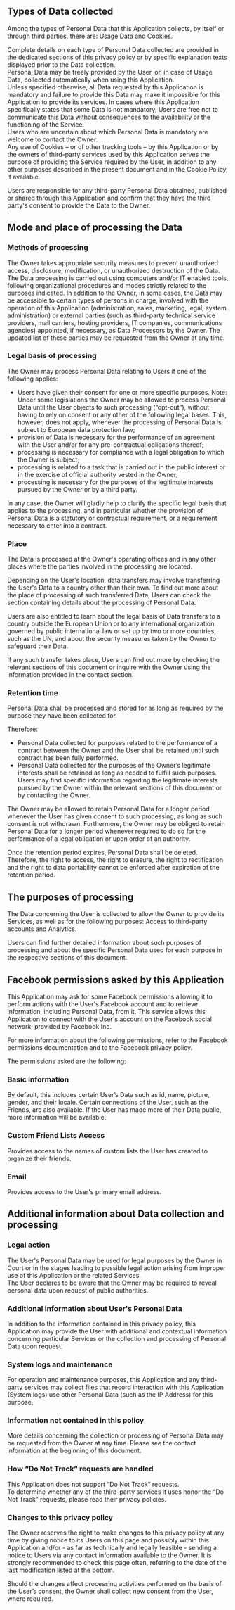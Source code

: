 ## Types of Data collected

Among the types of Personal Data that this Application collects, by itself or
through third parties, there are: Usage Data and Cookies.

Complete details on each type of Personal Data collected are provided in the
dedicated sections of this privacy policy or by specific explanation texts
displayed prior to the Data collection.  
Personal Data may be freely provided by the User, or, in case of Usage Data,
collected automatically when using this Application.  
Unless specified otherwise, all Data requested by this Application is
mandatory and failure to provide this Data may make it impossible for this
Application to provide its services. In cases where this Application
specifically states that some Data is not mandatory, Users are free not to
communicate this Data without consequences to the availability or the
functioning of the Service.  
Users who are uncertain about which Personal Data is mandatory are welcome to
contact the Owner.  
Any use of Cookies – or of other tracking tools – by this Application or by
the owners of third-party services used by this Application serves the purpose
of providing the Service required by the User, in addition to any other
purposes described in the present document and in the Cookie Policy, if
available.

Users are responsible for any third-party Personal Data obtained, published or
shared through this Application and confirm that they have the third party's
consent to provide the Data to the Owner.

## Mode and place of processing the Data

### Methods of processing

The Owner takes appropriate security measures to prevent unauthorized access,
disclosure, modification, or unauthorized destruction of the Data.  
The Data processing is carried out using computers and/or IT enabled tools,
following organizational procedures and modes strictly related to the purposes
indicated. In addition to the Owner, in some cases, the Data may be accessible
to certain types of persons in charge, involved with the operation of this
Application (administration, sales, marketing, legal, system administration)
or external parties (such as third-party technical service providers, mail
carriers, hosting providers, IT companies, communications agencies) appointed,
if necessary, as Data Processors by the Owner. The updated list of these
parties may be requested from the Owner at any time.

### Legal basis of processing

The Owner may process Personal Data relating to Users if one of the following
applies:

  * Users have given their consent for one or more specific purposes. Note: Under some legislations the Owner may be allowed to process Personal Data until the User objects to such processing (“opt-out”), without having to rely on consent or any other of the following legal bases. This, however, does not apply, whenever the processing of Personal Data is subject to European data protection law;
  * provision of Data is necessary for the performance of an agreement with the User and/or for any pre-contractual obligations thereof;
  * processing is necessary for compliance with a legal obligation to which the Owner is subject;
  * processing is related to a task that is carried out in the public interest or in the exercise of official authority vested in the Owner;
  * processing is necessary for the purposes of the legitimate interests pursued by the Owner or by a third party.

In any case, the Owner will gladly help to clarify the specific legal basis
that applies to the processing, and in particular whether the provision of
Personal Data is a statutory or contractual requirement, or a requirement
necessary to enter into a contract.

### Place

The Data is processed at the Owner's operating offices and in any other places
where the parties involved in the processing are located.  
  
Depending on the User's location, data transfers may involve transferring the
User's Data to a country other than their own. To find out more about the
place of processing of such transferred Data, Users can check the section
containing details about the processing of Personal Data.

Users are also entitled to learn about the legal basis of Data transfers to a
country outside the European Union or to any international organization
governed by public international law or set up by two or more countries, such
as the UN, and about the security measures taken by the Owner to safeguard
their Data.  
  
If any such transfer takes place, Users can find out more by checking the
relevant sections of this document or inquire with the Owner using the
information provided in the contact section.

### Retention time

Personal Data shall be processed and stored for as long as required by the
purpose they have been collected for.

Therefore:

  * Personal Data collected for purposes related to the performance of a contract between the Owner and the User shall be retained until such contract has been fully performed.
  * Personal Data collected for the purposes of the Owner’s legitimate interests shall be retained as long as needed to fulfill such purposes. Users may find specific information regarding the legitimate interests pursued by the Owner within the relevant sections of this document or by contacting the Owner.

The Owner may be allowed to retain Personal Data for a longer period whenever
the User has given consent to such processing, as long as such consent is not
withdrawn. Furthermore, the Owner may be obliged to retain Personal Data for a
longer period whenever required to do so for the performance of a legal
obligation or upon order of an authority.  
  
Once the retention period expires, Personal Data shall be deleted. Therefore,
the right to access, the right to erasure, the right to rectification and the
right to data portability cannot be enforced after expiration of the retention
period.

## The purposes of processing

The Data concerning the User is collected to allow the Owner to provide its
Services, as well as for the following purposes: Access to third-party
accounts and Analytics.

Users can find further detailed information about such purposes of processing
and about the specific Personal Data used for each purpose in the respective
sections of this document.

## Facebook permissions asked by this Application

This Application may ask for some Facebook permissions allowing it to perform
actions with the User's Facebook account and to retrieve information,
including Personal Data, from it. This service allows this Application to
connect with the User's account on the Facebook social network, provided by
Facebook Inc.

For more information about the following permissions, refer to the Facebook
permissions documentation and to the Facebook privacy policy.

The permissions asked are the following:

### Basic information

By default, this includes certain User’s Data such as id, name, picture,
gender, and their locale. Certain connections of the User, such as the
Friends, are also available. If the User has made more of their Data public,
more information will be available.

### Custom Friend Lists Access

Provides access to the names of custom lists the User has created to organize
their friends.

### Email

Provides access to the User's primary email address.



## Additional information about Data collection and processing

### Legal action

The User's Personal Data may be used for legal purposes by the Owner in Court
or in the stages leading to possible legal action arising from improper use of
this Application or the related Services.  
The User declares to be aware that the Owner may be required to reveal
personal data upon request of public authorities.

### Additional information about User's Personal Data

In addition to the information contained in this privacy policy, this
Application may provide the User with additional and contextual information
concerning particular Services or the collection and processing of Personal
Data upon request.

### System logs and maintenance

For operation and maintenance purposes, this Application and any third-party
services may collect files that record interaction with this Application
(System logs) use other Personal Data (such as the IP Address) for this
purpose.

### Information not contained in this policy

More details concerning the collection or processing of Personal Data may be
requested from the Owner at any time. Please see the contact information at
the beginning of this document.

### How “Do Not Track” requests are handled

This Application does not support “Do Not Track” requests.  
To determine whether any of the third-party services it uses honor the “Do Not
Track” requests, please read their privacy policies.

### Changes to this privacy policy

The Owner reserves the right to make changes to this privacy policy at any
time by giving notice to its Users on this page and possibly within this
Application and/or - as far as technically and legally feasible - sending a
notice to Users via any contact information available to the Owner. It is
strongly recommended to check this page often, referring to the date of the
last modification listed at the bottom.  
  
Should the changes affect processing activities performed on the basis of the
User’s consent, the Owner shall collect new consent from the User, where
required.


